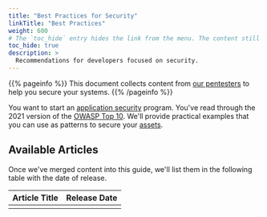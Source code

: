 ```yaml
---
title: "Best Practices for Security"
linkTitle: "Best Practices"
weight: 600
# The `toc_hide` entry hides the link from the menu. The content still available at <URL>/bestpractices/
toc_hide: true
description: >
  Recommendations for developers focused on security.
---
```


{{% pageinfo %}}
This document collects content from [our pentesters](https://cobalt.io/our-pentesters) to
help you secure your systems.
{{% /pageinfo %}}

You want to start an [application security](../getting-started/glossary/#application-security-appsec)
program. You've read through the 2021 version of the [OWASP Top 10](https://owasp.org/Top10/).
We'll provide practical examples that you can use as patterns to secure your
[assets](../getting-started/glossary/#assets).

<!-- Plan: set up subdirectories based on each OWASP Top 10 entry. Add an `_index.md` file, with a brief description from https://owasp.org/Top10/ and add each article in that subdirectory -->

## Available Articles

Once we've merged content into this guide, we'll list them in the following table with the
date of release.

| Article Title | Release Date |
|---------------|--------------|
|               |              |
